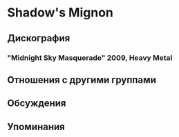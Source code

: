 # Shadow's Mignon



## Дискография

### "Midnight Sky Masquerade" 2009, Heavy Metal




## Отношения с другими группами


## Обсуждения


## Упоминания

